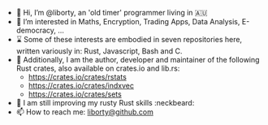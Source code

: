 - 👋 Hi, I’m @liborty, an 'old timer' programmer living in 🇦🇺
- 👀 I’m interested in Maths, Encryption, Trading Apps, Data Analysis, E-democracy, ... 
- ⌛ Some of these interests are embodied in seven repositories here, written variously in: Rust, Javascript, Bash and C.
- 💞️ Additionally, I am the author, developer and maintainer of the following Rust crates, also available on crates.io and lib.rs:
  * https://crates.io/crates/rstats
  * https://crates.io/crates/indxvec
  * https://crates.io/crates/sets
- 🌱 I am still improving my rusty Rust skills :neckbeard:
- 📫 How to reach me: liborty@github.com

<!---
liborty/liborty is a ✨ special ✨ repository because its `README.md` (this file) appears on your GitHub profile.
You can click the Preview link to take a look at your changes.
--->
